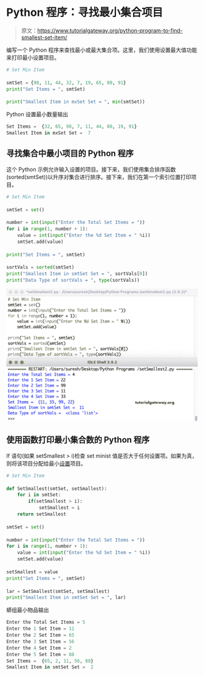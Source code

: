 # Python 程序：寻找最小集合项目

> 原文：<https://www.tutorialgateway.org/python-program-to-find-smallest-set-item/>

编写一个 Python 程序来查找最小或最大集合项。这里，我们使用设置最大值功能来打印最小设置项目。

```py
# Set Min Item

smtSet = {98, 11, 44, 32, 7, 19, 65, 80, 91}
print("Set Items = ", smtSet)

print("Smallest Item in mxSet Set = ", min(smtSet))
```

Python 设置最小数量输出

```py
Set Items =  {32, 65, 98, 7, 11, 44, 80, 19, 91}
Smallest Item in mxSet Set =  7
```

## 寻找集合中最小项目的 Python 程序

这个 Python 示例允许输入设置的项目。接下来，我们使用集合排序函数(sorted(smtSet))以升序对集合进行排序。接下来，我们在第一个索引位置打印项目。

```py
# Set Min Item

smtSet = set()

number = int(input("Enter the Total Set Items = "))
for i in range(1, number + 1):
    value = int(input("Enter the %d Set Item = " %i))
    smtSet.add(value)

print("Set Items = ", smtSet)

sortVals = sorted(smtSet)
print("Smallest Item in smtSet Set = ", sortVals[0])
print("Data Type of sortVals = ", type(sortVals))
```

![Python Program to Find Smallest Set Item 2](img/935d64f4a5ada98571fd6768b04948a4.png)

## 使用函数打印最小集合数的 Python 程序

If 语句(如果 setSmallest > i)检查 set minist 值是否大于任何设置项。如果为真，则将该项目分配给最小[设置](https://www.tutorialgateway.org/python-set/)项目。

```py
# Set Min Item

def SetSmallest(smtSet, setSmallest):
    for i in smtSet:
        if(setSmallest > i):
            setSmallest = i
    return setSmallest

smtSet = set()

number = int(input("Enter the Total Set Items = "))
for i in range(1, number + 1):
    value = int(input("Enter the %d Set Item = " %i))
    smtSet.add(value)

setSmallest = value
print("Set Items = ", smtSet)

lar = SetSmallest(smtSet, setSmallest)
print("Smallest Item in smtSet Set = ", lar)
```

蟒组最小物品输出

```py
Enter the Total Set Items = 5
Enter the 1 Set Item = 11
Enter the 2 Set Item = 65
Enter the 3 Set Item = 56
Enter the 4 Set Item = 2
Enter the 5 Set Item = 88
Set Items =  {65, 2, 11, 56, 88}
Smallest Item in smtSet Set =  2
```